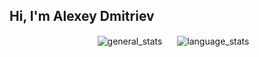 ## Hi, I'm Alexey Dmitriev

<div align="center">
  <img alt="general_stats" align="center" 
       src="https://github-readme-stats.vercel.app/api?username=AlexD717&show_icons=true&theme=dark&&hide_border=false&hide_rank=true&include_all_commits=false&show=reviews" 
       hspace="20"/>
  <img alt="language_stats" align="center" 
       src="https://api.githubtrends.io/user/svg/AlexD717/langs?time_range=all_time&loc_metric=changed&theme=dark&compact=false"/>
</div>

<!--
**AlexD717/AlexD717** is a ✨ _special_ ✨ repository because its `README.md` (this file) appears on your GitHub profile.

Here are some ideas to get you started:

- 🔭 I’m currently working on ...
- 🌱 I’m currently learning ...
- 👯 I’m looking to collaborate on ...
- 🤔 I’m looking for help with ...
- 💬 Ask me about ...
- 📫 How to reach me: ...
- 😄 Pronouns: ...
- ⚡ Fun fact: ...
-->
